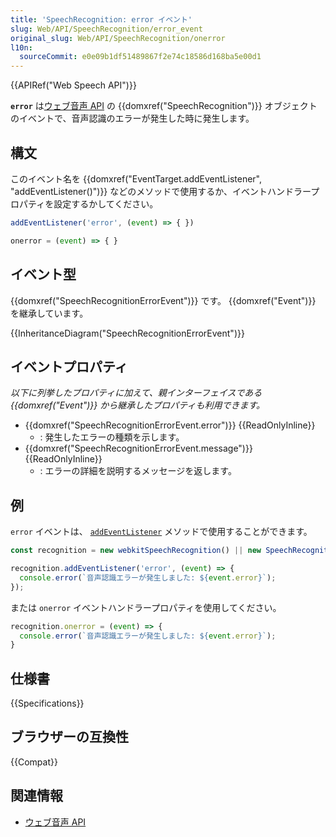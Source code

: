 ```yaml
---
title: 'SpeechRecognition: error イベント'
slug: Web/API/SpeechRecognition/error_event
original_slug: Web/API/SpeechRecognition/onerror
l10n:
  sourceCommit: e0e09b1df51489867f2e74c18586d168ba5e00d1
---
```


{{APIRef("Web Speech API")}}

**`error`** は[ウェブ音声 API](/ja/docs/Web/API/Web_Speech_API) の
{{domxref("SpeechRecognition")}} オブジェクトのイベントで、音声認識のエラーが発生した時に発生します。

## 構文

このイベント名を {{domxref("EventTarget.addEventListener", "addEventListener()")}} などのメソッドで使用するか、イベントハンドラープロパティを設定するかしてください。

```js
addEventListener('error', (event) => { })

onerror = (event) => { }
```

## イベント型

{{domxref("SpeechRecognitionErrorEvent")}} です。 {{domxref("Event")}} を継承しています。

{{InheritanceDiagram("SpeechRecognitionErrorEvent")}}

## イベントプロパティ

_以下に列挙したプロパティに加えて、親インターフェイスである {{domxref("Event")}} から継承したプロパティも利用できます。_

- {{domxref("SpeechRecognitionErrorEvent.error")}} {{ReadOnlyInline}}
  - : 発生したエラーの種類を示します。
- {{domxref("SpeechRecognitionErrorEvent.message")}} {{ReadOnlyInline}}
  - : エラーの詳細を説明するメッセージを返します。

## 例

`error` イベントは、 [`addEventListener`](/ja/docs/Web/API/EventTarget/addEventListener) メソッドで使用することができます。

```js
const recognition = new webkitSpeechRecognition() || new SpeechRecognition();

recognition.addEventListener('error', (event) => {
  console.error(`音声認識エラーが発生しました: ${event.error}`);
});
```

または `onerror` イベントハンドラープロパティを使用してください。

```js
recognition.onerror = (event) => {
  console.error(`音声認識エラーが発生しました: ${event.error}`);
}
```

## 仕様書

{{Specifications}}

## ブラウザーの互換性

{{Compat}}

## 関連情報

- [ウェブ音声 API](/ja/docs/Web/API/Web_Speech_API)
